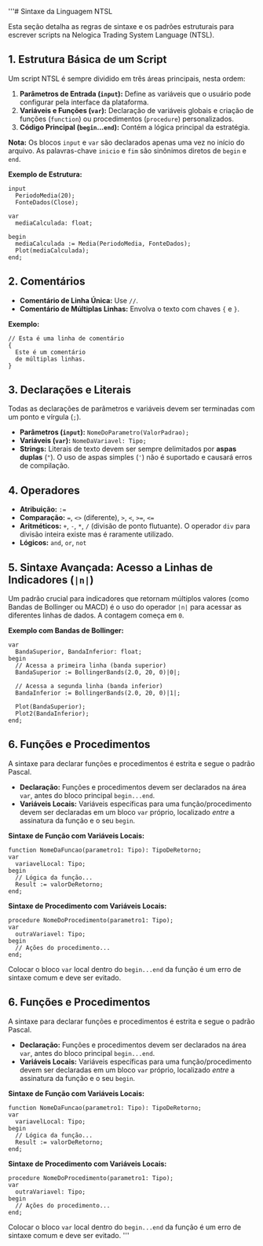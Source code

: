 '''# Sintaxe da Linguagem NTSL

Esta seção detalha as regras de sintaxe e os padrões estruturais para escrever scripts na Nelogica Trading System Language (NTSL).

## 1. Estrutura Básica de um Script

Um script NTSL é sempre dividido em três áreas principais, nesta ordem:

1.  **Parâmetros de Entrada (`input`):** Define as variáveis que o usuário pode configurar pela interface da plataforma.
2.  **Variáveis e Funções (`var`):** Declaração de variáveis globais e criação de funções (`function`) ou procedimentos (`procedure`) personalizados.
3.  **Código Principal (`begin`...`end`):** Contém a lógica principal da estratégia.

**Nota:** Os blocos `input` e `var` são declarados apenas uma vez no início do arquivo. As palavras-chave `inicio` e `fim` são sinônimos diretos de `begin` e `end`.

**Exemplo de Estrutura:**

```ntsl
input
  PeriodoMedia(20);
  FonteDados(Close);

var
  mediaCalculada: float;

begin
  mediaCalculada := Media(PeriodoMedia, FonteDados);
  Plot(mediaCalculada);
end;
```

## 2. Comentários

-   **Comentário de Linha Única:** Use `//`.
-   **Comentário de Múltiplas Linhas:** Envolva o texto com chaves `{` e `}`.

**Exemplo:**

```ntsl
// Esta é uma linha de comentário
{ 
  Este é um comentário
  de múltiplas linhas.
}
```

## 3. Declarações e Literais

Todas as declarações de parâmetros e variáveis devem ser terminadas com um ponto e vírgula (`;`).

-   **Parâmetros (`input`):** `NomeDoParametro(ValorPadrao);`
-   **Variáveis (`var`):** `NomeDaVariavel: Tipo;`
-   **Strings:** Literais de texto devem ser sempre delimitados por **aspas duplas** (`"`). O uso de aspas simples (`'`) não é suportado e causará erros de compilação.

## 4. Operadores

-   **Atribuição:** `:=`
-   **Comparação:** `=`, `<>` (diferente), `>`, `<`, `>=`, `<=`
-   **Aritméticos:** `+`, `-`, `*`, `/` (divisão de ponto flutuante). O operador `div` para divisão inteira existe mas é raramente utilizado.
-   **Lógicos:** `and`, `or`, `not`

## 5. Sintaxe Avançada: Acesso a Linhas de Indicadores (`|n|`)

Um padrão crucial para indicadores que retornam múltiplos valores (como Bandas de Bollinger ou MACD) é o uso do operador `|n|` para acessar as diferentes linhas de dados. A contagem começa em `0`.

**Exemplo com Bandas de Bollinger:**

```ntsl
var
  BandaSuperior, BandaInferior: float;
begin
  // Acessa a primeira linha (banda superior)
  BandaSuperior := BollingerBands(2.0, 20, 0)|0|;

  // Acessa a segunda linha (banda inferior)
  BandaInferior := BollingerBands(2.0, 20, 0)|1|;

  Plot(BandaSuperior);
  Plot2(BandaInferior);
end;
```

## 6. Funções e Procedimentos

A sintaxe para declarar funções e procedimentos é estrita e segue o padrão Pascal.

-   **Declaração:** Funções e procedimentos devem ser declarados na área `var`, antes do bloco principal `begin...end`.
-   **Variáveis Locais:** Variáveis específicas para uma função/procedimento devem ser declaradas em um bloco `var` próprio, localizado *entre* a assinatura da função e o seu `begin`.

**Sintaxe de Função com Variáveis Locais:**

```ntsl
function NomeDaFuncao(parametro1: Tipo): TipoDeRetorno;
var
  variavelLocal: Tipo;
begin
  // Lógica da função...
  Result := valorDeRetorno;
end;
```

**Sintaxe de Procedimento com Variáveis Locais:**

```ntsl
procedure NomeDoProcedimento(parametro1: Tipo);
var
  outraVariavel: Tipo;
begin
  // Ações do procedimento...
end;
```

Colocar o bloco `var` local dentro do `begin...end` da função é um erro de sintaxe comum e deve ser evitado.

## 6. Funções e Procedimentos

A sintaxe para declarar funções e procedimentos é estrita e segue o padrão Pascal.

-   **Declaração:** Funções e procedimentos devem ser declarados na área `var`, antes do bloco principal `begin...end`.
-   **Variáveis Locais:** Variáveis específicas para uma função/procedimento devem ser declaradas em um bloco `var` próprio, localizado *entre* a assinatura da função e o seu `begin`.

**Sintaxe de Função com Variáveis Locais:**

```ntsl
function NomeDaFuncao(parametro1: Tipo): TipoDeRetorno;
var
  variavelLocal: Tipo;
begin
  // Lógica da função...
  Result := valorDeRetorno;
end;
```

**Sintaxe de Procedimento com Variáveis Locais:**

```ntsl
procedure NomeDoProcedimento(parametro1: Tipo);
var
  outraVariavel: Tipo;
begin
  // Ações do procedimento...
end;
```

Colocar o bloco `var` local dentro do `begin...end` da função é um erro de sintaxe comum e deve ser evitado.
'''